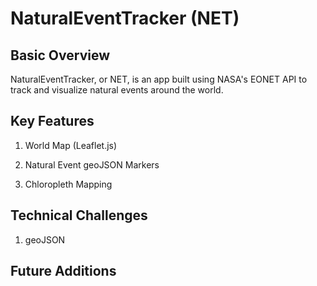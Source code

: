 # NaturalEventTracker (NET)

## Basic Overview

NaturalEventTracker, or NET, is an app built using NASA's EONET API to track and visualize natural events around the world. 

## Key Features

1. World Map (Leaflet.js)

2. Natural Event geoJSON Markers

3. Chloropleth Mapping 

## Technical Challenges

1. geoJSON

## Future Additions




